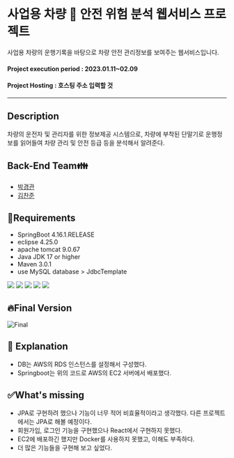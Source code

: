 # 사업용 차량 :truck:  안전 위험 분석 웹서비스 프로젝트 

사업용 차량의 운행기록을 바탕으로 차량 안전 관리정보를 보여주는 웹서비스입니다.
#### Project execution period : 2023.01.11~02.09
#### Project Hosting : 호스팅 주소 입력할 것
------------------

## Description
차량의 운전자 및 관리자를 위한 정보제공 시스템으로, 차량에 부착된 단말기로 운행정보를 읽어들여 차량 관리 및 안전 등급 등을 분석해서 알려준다.

## Back-End Team:family:
+ [박경관](https://github.com/kyunggwan)
+ [김찬준](https://github.com/ckswns879)

## :pushpin:Requirements
- SpringBoot 4.16.1.RELEASE
- eclipse 4.25.0
- apache tomcat 9.0.67
- Java JDK 17 or higher
- Maven 3.0.1
- use MySQL database > JdbcTemplate
<div alien=center>
<img src="https://img.shields.io/badge/Spring boot-6DB33F?style=for-the-badge&logo=appveyor&logoColor=white" />
<img src="https://img.shields.io/badge/eclipse-2C2255?style=for-the-badge&logo=appveyor&logoColor=white" />
<img src="https://img.shields.io/badge/apache tomcat-F8DC75?style=for-the-badge&logo=appveyor&logoColor=white" />
<img src="https://img.shields.io/badge/amazon AWS-232F3E?style=for-the-badge&logo=appveyor&logoColor=white" />
<img src="https://img.shields.io/badge/Mysql-4479A1?style=for-the-badge&logo=appveyor&logoColor=white" />
</div>

## :fire:Final Version
![Final](https://user-images.githubusercontent.com/113881846/218413465-dc4bcdef-280d-4ad8-8837-91783dee9694.png)

## :bookmark: Explanation
- DB는 AWS의 RDS 인스턴스를 설정해서 구성했다.
- Springboot는 위의 코드로 AWS의 EC2 서버에서 배포했다.

## :white_check_mark:What's missing
- JPA로 구현하려 했으나 기능이 너무 적어 비효율적이라고 생각했다. 다른 프로젝트에서는 JPA로 해볼 예정이다.
- 회원가입, 로그인 기능을 구현했으나 React에서 구현하지 못했다.
- EC2에 배포하긴 했지만 Docker를 사용하지 못했고, 이해도 부족하다.
- 더 많은 기능들을 구현해 보고 싶었다.

